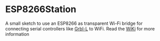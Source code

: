 # ESP8266Station
A small sketch to use an ESP8266 as transparent Wi-Fi bridge for connecting serial controllers like [Grbl-L](https://github.com/MetalWorkerTools/grbl-L) to WiFi.
Read the [WiKi](https://github.com/MetalWorkerTools/ESP8266Station/wiki) for more information
